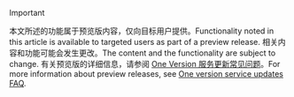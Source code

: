 > [!IMPORTANT]
> <span data-ttu-id="02ae5-101">本文所述的功能属于预览版内容，仅向目标用户提供。</span><span class="sxs-lookup"><span data-stu-id="02ae5-101">Functionality noted in this article is available to targeted users as part of a preview release.</span></span> <span data-ttu-id="02ae5-102">相关内容和功能可能会发生更改。</span><span class="sxs-lookup"><span data-stu-id="02ae5-102">The content and the functionality are subject to change.</span></span> <span data-ttu-id="02ae5-103">有关预览版的详细信息，请参阅 [One Version 服务更新常见问题](https://docs.microsoft.com/dynamics365/unified-operations/fin-and-ops/get-started/one-version)。</span><span class="sxs-lookup"><span data-stu-id="02ae5-103">For more information about preview releases, see [One version service updates FAQ](https://docs.microsoft.com/dynamics365/unified-operations/fin-and-ops/get-started/one-version).</span></span>
